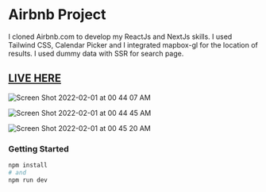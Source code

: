 # Airbnb Project

I cloned Airbnb.com to develop my ReactJs and NextJs skills. I used Tailwind CSS, Calendar Picker and I integrated mapbox-gl for the location of results. I used dummy data with SSR for search page.

## <a href='https://airbnb-clone-with-nextjs-omega.vercel.app/'>LIVE HERE</a>

![Screen Shot 2022-02-01 at 00 44 07 AM](https://user-images.githubusercontent.com/76161992/151878990-58b32029-3681-4958-996b-30ac70757819.png)

![Screen Shot 2022-02-01 at 00 44 45 AM](https://user-images.githubusercontent.com/76161992/151879249-1a1a4bf2-50f1-4ca3-b277-27d16754a829.png)

![Screen Shot 2022-02-01 at 00 45 20 AM](https://user-images.githubusercontent.com/76161992/151879282-cd596b05-8c5f-461a-a3c3-32f27a60d73e.png)

### Getting Started

```bash
npm install
# and
npm run dev
```
